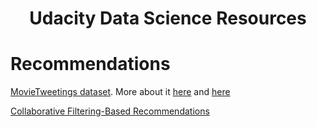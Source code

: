 <h1 id="Data-Science-Resources" align="center">Udacity Data Science Resources</h1>


# Recommendations
[MovieTweetings dataset](https://github.com/sidooms/MovieTweetings). More about it [here](http://crowdrec2013.noahlab.com.hk/papers/crowdrec2013_Dooms.pdf) and [here](https://www.slideshare.net/simondooms/movie-tweetings-a-movie-rating-dataset-collected-from-twitter)

[Collaborative Filtering-Based Recommendations](https://blog.dominodatalab.com/recommender-systems-collaborative-filtering/)
